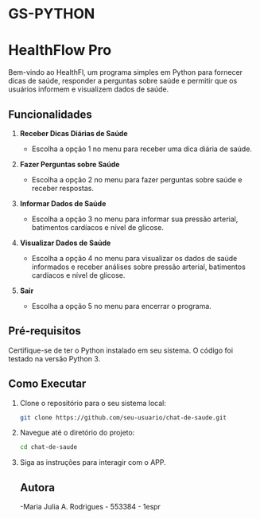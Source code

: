 # GS-PYTHON

# HealthFlow Pro
Bem-vindo ao HealthFl, um programa simples em Python para fornecer dicas de saúde, responder a perguntas sobre saúde e permitir que os usuários informem e visualizem dados de saúde.

## Funcionalidades

1. **Receber Dicas Diárias de Saúde**
   - Escolha a opção 1 no menu para receber uma dica diária de saúde.

2. **Fazer Perguntas sobre Saúde**
   - Escolha a opção 2 no menu para fazer perguntas sobre saúde e receber respostas.

3. **Informar Dados de Saúde**
   - Escolha a opção 3 no menu para informar sua pressão arterial, batimentos cardíacos e nível de glicose.

4. **Visualizar Dados de Saúde**
   - Escolha a opção 4 no menu para visualizar os dados de saúde informados e receber análises sobre pressão arterial, batimentos cardíacos e nível de glicose.

5. **Sair**
   - Escolha a opção 5 no menu para encerrar o programa.

## Pré-requisitos

Certifique-se de ter o Python instalado em seu sistema. O código foi testado na versão Python 3.

## Como Executar

1. Clone o repositório para o seu sistema local:

   ```bash
   git clone https://github.com/seu-usuario/chat-de-saude.git
   
2. Navegue até o diretório do projeto:
   
    ```bash
    cd chat-de-saude

3. Siga as instruções para interagir com o APP.

   ## Autora
   -Maria Julia A. Rodrigues - 553384 - 1espr
